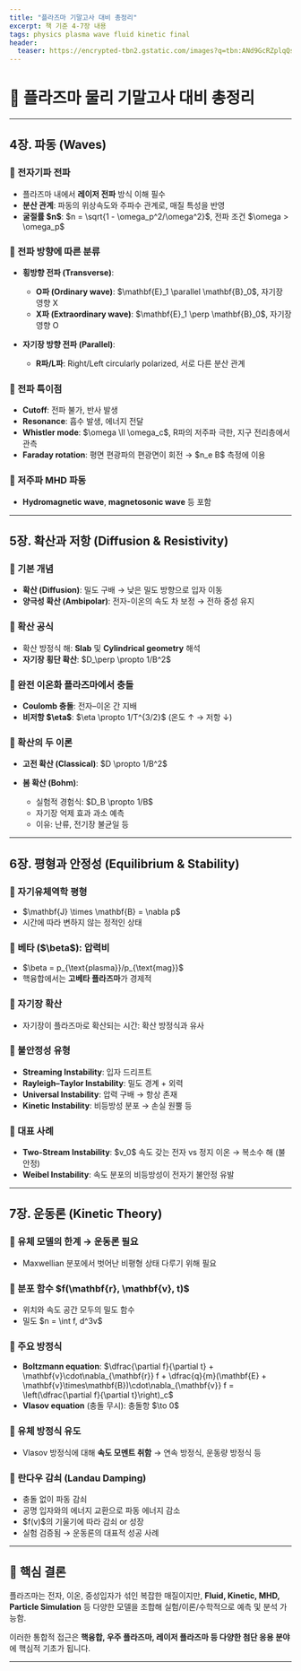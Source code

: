 ```yaml
---
title: "플라즈마 기말고사 대비 총정리"
excerpt: 책 기준 4-7장 내용
tags: physics plasma wave fluid kinetic final
header:
  teaser: https://encrypted-tbn2.gstatic.com/images?q=tbn:ANd9GcRZplqQsfMnOSyYRjjzr6zXYM-zkt-rm1oeXLK_GKncRFjhT2_n
---
```


# 📘 플라즈마 물리 기말고사 대비 총정리

---

## **4장. 파동 (Waves)**

### 🔹 전자기파 전파

* 플라즈마 내에서 **레이저 전파** 방식 이해 필수
* **분산 관계**: 파동의 위상속도와 주파수 관계로, 매질 특성을 반영
* **굴절률 \$n\$**: \$n = \sqrt{1 - \omega\_p^2/\omega^2}\$, 전파 조건 \$\omega > \omega\_p\$

### 🔹 전파 방향에 따른 분류

* **횡방향 전파 (Transverse)**:

  * **O파 (Ordinary wave)**: \$\mathbf{E}\_1 \parallel \mathbf{B}\_0\$, 자기장 영향 X
  * **X파 (Extraordinary wave)**: \$\mathbf{E}\_1 \perp \mathbf{B}\_0\$, 자기장 영향 O
* **자기장 방향 전파 (Parallel)**:

  * **R파/L파**: Right/Left circularly polarized, 서로 다른 분산 관계

### 🔹 전파 특이점

* **Cutoff**: 전파 불가, 반사 발생
* **Resonance**: 흡수 발생, 에너지 전달
* **Whistler mode**: \$\omega \ll \omega\_c\$, R파의 저주파 극한, 지구 전리층에서 관측
* **Faraday rotation**: 평면 편광파의 편광면이 회전 → \$n\_e B\$ 측정에 이용

### 🔹 저주파 MHD 파동

* **Hydromagnetic wave**, **magnetosonic wave** 등 포함

---

## **5장. 확산과 저항 (Diffusion & Resistivity)**

### 🔹 기본 개념

* **확산 (Diffusion)**: 밀도 구배 → 낮은 밀도 방향으로 입자 이동
* **양극성 확산 (Ambipolar)**: 전자-이온의 속도 차 보정 → 전하 중성 유지

### 🔹 확산 공식

* 확산 방정식 해: **Slab** 및 **Cylindrical geometry** 해석
* **자기장 횡단 확산**: \$D\_\perp \propto 1/B^2\$

### 🔹 완전 이온화 플라즈마에서 충돌

* **Coulomb 충돌**: 전자–이온 간 지배
* **비저항 \$\eta\$**: \$\eta \propto 1/T^{3/2}\$ (온도 ↑ → 저항 ↓)

### 🔹 확산의 두 이론

* **고전 확산 (Classical)**: \$D \propto 1/B^2\$
* **봄 확산 (Bohm)**:

  * 실험적 경험식: \$D\_B \propto 1/B\$
  * 자기장 억제 효과 과소 예측
  * 이유: 난류, 전기장 불균일 등

---

## **6장. 평형과 안정성 (Equilibrium & Stability)**

### 🔹 자기유체역학 평형

* \$\mathbf{J} \times \mathbf{B} = \nabla p\$
* 시간에 따라 변하지 않는 정적인 상태

### 🔹 **베타 (\$\beta\$)**: 압력비

* \$\beta = p\_{\text{plasma}}/p\_{\text{mag}}\$
* 핵융합에서는 **고베타 플라즈마**가 경제적

### 🔹 자기장 확산

* 자기장이 플라즈마로 확산되는 시간: 확산 방정식과 유사

### 🔹 불안정성 유형

* **Streaming Instability**: 입자 드리프트
* **Rayleigh–Taylor Instability**: 밀도 경계 + 외력
* **Universal Instability**: 압력 구배 → 항상 존재
* **Kinetic Instability**: 비등방성 분포 → 손실 원뿔 등

### 🔹 대표 사례

* **Two-Stream Instability**: \$v\_0\$ 속도 갖는 전자 vs 정지 이온 → 복소수 해 (불안정)
* **Weibel Instability**: 속도 분포의 비등방성이 전자기 불안정 유발

---

## **7장. 운동론 (Kinetic Theory)**

### 🔹 유체 모델의 한계 → 운동론 필요

* Maxwellian 분포에서 벗어난 비평형 상태 다루기 위해 필요

### 🔹 분포 함수 \$f(\mathbf{r}, \mathbf{v}, t)\$

* 위치와 속도 공간 모두의 밀도 함수
* 밀도 \$n = \int f, d^3v\$

### 🔹 주요 방정식

* **Boltzmann equation**:
  \$\dfrac{\partial f}{\partial t} + \mathbf{v}\cdot\nabla\_{\mathbf{r}} f + \dfrac{q}{m}(\mathbf{E} + \mathbf{v}\times\mathbf{B})\cdot\nabla\_{\mathbf{v}} f = \left(\dfrac{\partial f}{\partial t}\right)\_c\$
* **Vlasov equation** (충돌 무시): 충돌항 \$\to 0\$

### 🔹 유체 방정식 유도

* Vlasov 방정식에 대해 **속도 모멘트 취함** → 연속 방정식, 운동량 방정식 등

### 🔹 **란다우 감쇠 (Landau Damping)**

* 충돌 없이 파동 감쇠
* 공명 입자와의 에너지 교환으로 파동 에너지 감소
* \$f(v)\$의 기울기에 따라 감쇠 or 성장
* 실험 검증됨 → 운동론의 대표적 성공 사례

---

## 📌 핵심 결론

플라즈마는 전자, 이온, 중성입자가 섞인 복잡한 매질이지만,
**Fluid, Kinetic, MHD, Particle Simulation** 등 다양한 모델을 조합해
실험/이론/수학적으로 예측 및 분석 가능함.

이러한 통합적 접근은 **핵융합, 우주 플라즈마, 레이저 플라즈마 등 다양한 첨단 응용 분야**에 핵심적 기초가 됩니다.

---